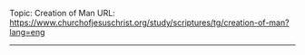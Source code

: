 Topic: Creation of Man
URL: https://www.churchofjesuschrist.org/study/scriptures/tg/creation-of-man?lang=eng

---


